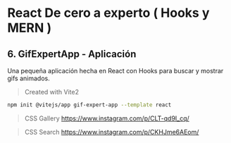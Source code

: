 # React De cero a experto ( Hooks y MERN )

## 6. GifExpertApp - Aplicación

Una pequeña aplicación hecha en React con Hooks para buscar y mostrar gifs animados.

> Created with Vite2

```sh
npm init @vitejs/app gif-expert-app --template react
```

> CSS Gallery
> https://www.instagram.com/p/CLT-qd9I_cq/

> CSS Search
> https://www.instagram.com/p/CKHJme6AEom/
